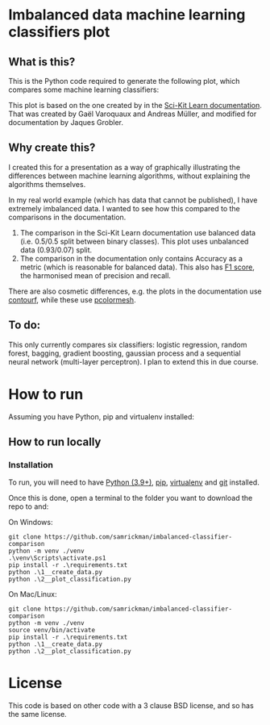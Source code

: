 # Imbalanced data machine learning classifiers plot

## What is this?

This is the Python code required to generate the following plot, which compares some machine learning classifiers:



This plot is based on the one created by in the [Sci-Kit Learn documentation](https://scikit-learn.org/stable/auto_examples/classification/plot_classifier_comparison.html). That was created by Gaël Varoquaux and Andreas Müller, and modified for documentation by Jaques Grobler.

## Why create this?

I created this for a presentation as a way of graphically illustrating the differences between machine learning algorithms, without explaining the algorithms themselves.

In my real world example (which has data that cannot be published), I have extremely imbalanced data. I wanted to see how this compared to the comparisons in the documentation. 

1. The comparison in the Sci-Kit Learn documentation use balanced data (i.e. 0.5/0.5 split between binary classes). This plot uses unbalanced data (0.93/0.07) split.
2. The comparison in the documentation only contains Accuracy as a metric (which is reasonable for balanced data). This also has [F1 score](https://en.wikipedia.org/wiki/F-score), the harmonised mean of precision and recall.

There are also cosmetic differences, e.g. the plots in the documentation use [contourf](https://matplotlib.org/stable/api/_as_gen/matplotlib.pyplot.contourf.html#matplotlib.pyplot.contourf), while these use [pcolormesh](https://matplotlib.org/3.1.1/api/_as_gen/matplotlib.pyplot.pcolormesh.html).

## To do:

This only currently compares six classifiers: logistic regression, random forest, bagging, gradient boosting, gaussian process and a sequential neural network (multi-layer perceptron). I plan to extend this in due course.

# How to run

Assuming you have Python, pip and virtualenv installed:


## How to run locally

### Installation 

To run, you will need to have [Python (3.9+)](https://www.python.org/downloads/), [pip](https://pip.pypa.io/en/stable/installing/), [virtualenv](https://pypi.org/project/virtualenv/) and [git](https://git-scm.com/book/en/v2/Getting-Started-Installing-Git) installed. 

Once this is done, open a terminal to the folder you want to download the repo to and:

On Windows:
```
git clone https://github.com/samrickman/imbalanced-classifier-comparison
python -m venv ./venv
.\venv\Scripts\activate.ps1
pip install -r .\requirements.txt
python .\1__create_data.py 
python .\2__plot_classification.py
```

On Mac/Linux:
```
git clone https://github.com/samrickman/imbalanced-classifier-comparison
python -m venv ./venv
source venv/bin/activate
pip install -r .\requirements.txt
python .\1__create_data.py 
python .\2__plot_classification.py
```

# License

This code is based on other code with a 3 clause BSD license, and so has the same license. 